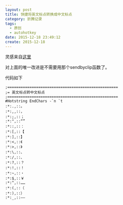 ```yaml
---
layout: post
title: 快捷将英文标点转换成中文标点
category: 折腾记录
tags:
  - 原创
  - autohotkey
date: 2015-12-18 23:49:12
create: 2015-12-18
---
```


灵感来自[这里](http://blog.csdn.net/teshorse/article/details/5754732)

<!-- more -->

对上面的唯一改进是不需要用那个sendbyclip函数了。

代码如下

```
;==================================================
;= 英文标点转中文标点
;==================================================
#Hotstring EndChars -`n `t
:*:.,::。
:*:,,::，
:*:;,::；
:*:",::“”
:*::,::：
:*:[,::【
:*:],::】
:*:<,::《
:*:>,::》
:*:\,::、
:*:/,::、
:*:?,::？
:*:!,::！
:*:~,::・
:*:$,::￥
:*:^,::……
:*:(,::（
:*:),::）
:*:_,::――
```
